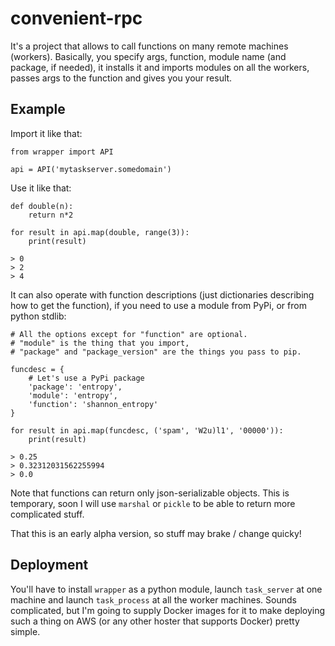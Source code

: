 # convenient-rpc

It's a project that allows to call functions on many remote machines (workers). Basically, you specify args, function, module name (and package, if needed), it installs it and imports modules on all the workers, passes args to the function and gives you your result.

## Example

Import it like that:

    from wrapper import API

    api = API('mytaskserver.somedomain')

Use it like that:

    def double(n):
        return n*2

    for result in api.map(double, range(3)):
        print(result)

    > 0  
    > 2
    > 4

It can also operate with function descriptions (just dictionaries describing how to get the function), if you need to use a module from PyPi, or from python stdlib:

    # All the options except for "function" are optional.
    # "module" is the thing that you import, 
    # "package" and "package_version" are the things you pass to pip.

    funcdesc = {
        # Let's use a PyPi package
        'package': 'entropy',
        'module': 'entropy',
        'function': 'shannon_entropy'
    }

    for result in api.map(funcdesc, ('spam', 'W2u)l1', '00000')):
        print(result)

    > 0.25  
    > 0.32312031562255994
    > 0.0

Note that functions can return only json-serializable objects. This is temporary, soon I will use `marshal` or `pickle` to be able to return more complicated stuff.

That this is an early alpha version, so stuff may brake / change quicky!

## Deployment

You'll have to install `wrapper` as a python module, launch `task_server` at one machine and launch `task_process` at all the worker machines. Sounds complicated, but I'm going to supply Docker images for it to make deploying such a thing on AWS (or any other hoster that supports Docker) pretty simple.